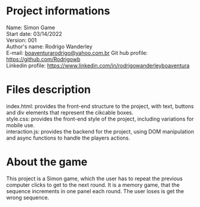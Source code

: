 # Project informations
Name: Simon Game <br />
Start date: 03/14/2022 <br />
Version: 001 <br />
Author's name: Rodrigo Wanderley <br />
E-mail: boaventurarodrigo@yahoo.com.br
Git hub profile: https://github.com/Rodrigowb <br />
Linkedin profile: https://www.linkedin.com/in/rodrigowanderleyboaventura <br />
# Files description
index.html: provides the front-end structure to the project, with text, buttons and div elements that represent the cikcable boxes. <br />
style.css: provides the front-end style of the project, including variations for mobile use. <br />
interaction.js: provides the backend for the project, using DOM manipulation and async functions to handle the players actions. <br />
# About the game
This project is a Simon game, which the user has to repeat the previous computer clicks to get to the next round. It is a memory game, 
that the sequence increments in one panel each round. The user loses is get the wrong sequence.
